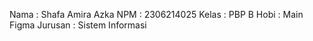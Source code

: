 Nama : Shafa Amira Azka 
NPM : 2306214025 
Kelas : PBP B 
Hobi : Main Figma
Jurusan : Sistem Informasi